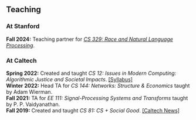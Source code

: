 ## Teaching
### At Stanford
**Fall 2024:** Teaching partner for [*CS 329: Race and Natural Language Processing*](https://web.stanford.edu/class/cs329r/).
   
### At Caltech
**Spring 2022:** Created and taught *CS 12: Issues in Modern Computing: Algorithmic Justice and Societal Impacts*. <a href="https://docs.google.com/document/d/1AigYzCj4IjhcWFeaB5F8ZArIp1MTLh92IFibI4xSwFk/edit?usp=sharing">[Syllabus]</a><br>
**Winter 2022:** Head TA for *CS 144: Networks: Structure & Economics* taught by Adam Wierman.<br>
**Fall 2021:** TA for *EE 111: Signal-Processing Systems and Transforms* taught by P. P. Vaidyanathan.<br>
**Fall 2019:** Created and taught *CS 81: CS + Social Good*. [[Caltech News]](https://www.caltech.edu/about/news/cs-plus-social-good)
